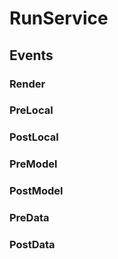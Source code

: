 # RunService

## Events

### Render

### PreLocal

### PostLocal

### PreModel

### PostModel

### PreData

### PostData
